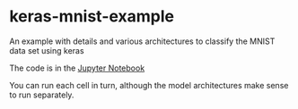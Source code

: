 # keras-mnist-example
An example with details and various architectures to classify the MNIST data set using keras

The code is in the [Jupyter Notebook](https://github.com/gardenermike/keras-mnist-example/blob/master/Example.ipynb)

You can run each cell in turn, although the model architectures make sense to run separately.
